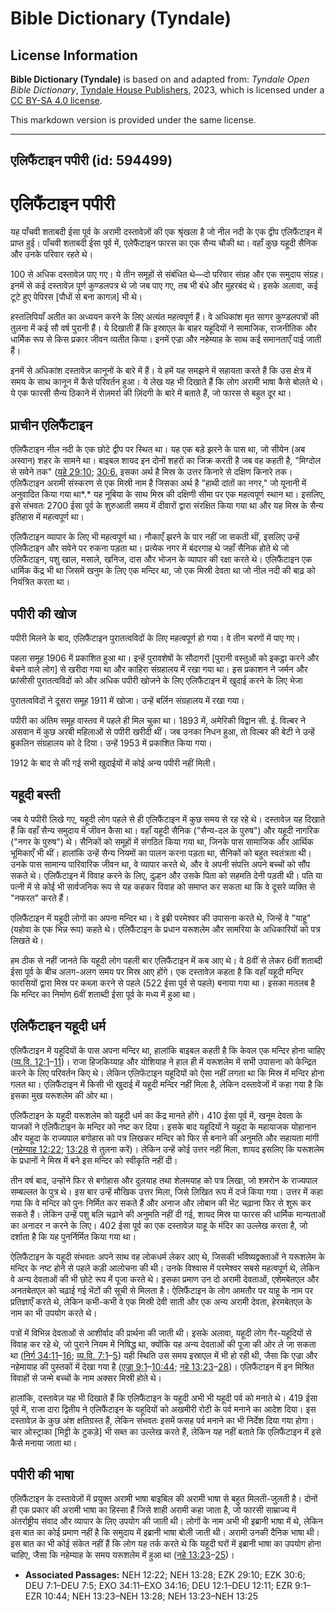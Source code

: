 # Bible Dictionary (Tyndale)

## License Information

**Bible Dictionary (Tyndale)** is based on and adapted from: _Tyndale Open Bible Dictionary_, [Tyndale House Publishers](https://tyndaleopenresources.com/), 2023, which is licensed under a [CC BY-SA 4.0 license](https://creativecommons.org/licenses/by-sa/4.0/legalcode.en).

This markdown version is provided under the same license.



--------------------------------

## एलिफैंटाइन पपीरी (id: 594499)

एलिफैंटाइन पपीरी
================

यह पाँचवी शताबदी ईसा पूर्व के अरामी दस्तावेज़ों की एक श्रृंखला है जो नील नदी के एक द्वीप एलिफैंटाइन में प्राप्त हुई। पाँचवी शताबदी ईसा पूर्व में, एलेफैंटाइन फारस का एक सैन्य चौकी था। वहाँ कुछ यहूदी सैनिक और उनके परिवार रहते थे।

100 से अधिक दस्तावेज़ पाए गए। ये तीन समूहों से संबंधित थे—दो परिवार संग्रह और एक समुदाय संग्रह। इनमें से कई दस्तावेज़ पूर्ण कुण्डलपत्र थे जो जब पाए गए, तब भी बंधे और मुहरबंद थे। इसके अलावा, कई टूटे हुए पेपिरस \[पौधों से बना कागज़] भी थे।

हस्तलिपियाँ अतीत का अध्ययन करने के लिए अत्यंत महत्वपूर्ण हैं। वे अधिकांश मृत सागर कुण्डलपत्रों की तुलना में कई सौ वर्ष पुरानी हैं। ये दिखाती हैं कि इस्राएल के बाहर यहूदियों ने सामाजिक, राजनीतिक और धार्मिक रूप से किस प्रकार जीवन व्यतीत किया। इनमें एज्रा और नहेम्याह के साथ कई समानताएँ पाई जाती हैं।

इनमें से अधिकांश दस्तावेज़ कानूनों के बारे में हैं। ये हमें यह समझने में सहायता करते हैं कि उस क्षेत्र में समय के साथ कानून में कैसे परिवर्तन हुआ। ये लेख यह भी दिखाते हैं कि लोग अरामी भाषा कैसे बोलते थे। ये एक फारसी सैन्य ठिकाने में रोज़मर्रा की ज़िंदगी के बारे में बताते हैं, जो फारस से बहुत दूर था।

प्राचीन एलिफैंटाइन
------------------

एलिफैंटाइन नील नदी के एक छोटे द्वीप पर स्थित था। यह एक बड़े झरने के पास था, जो सीयेन (अब अस्वान) शहर के सामने था। बाइबल शायद इन दोनों शहरों का जिक्र करती है जब वह कहती है, "मिग्दोल से सवेने तक" ([यहे 29:10](https://ref.ly/Ezek29:10); [30:6\.](https://ref.ly/Ezek30:6) इसका अर्थ है मिस्र के उत्तर किनारे से दक्षिण किनारे तक। एलिफैंटाइन अरामी संस्करण से एक मिस्री नाम है जिसका अर्थ है "हाथी दांतों का नगर," जो यूनानी में अनुवादित किया गया था*.* यह नूबिया के साथ मिस्र की दक्षिणी सीमा पर एक महत्वपूर्ण स्थान था। इसलिए, इसे संभवतः 2700 ईसा पूर्व के शुरुआती समय में दीवारों द्वारा संरक्षित किया गया था और यह मिस्र के सैन्य इतिहास में महत्वपूर्ण था।

एलिफैंटाइन व्यापार के लिए भी महत्वपूर्ण था। नौकाएँ झरने के पार नहीं जा सकती थीं, इसलिए उन्हें एलिफैंटाइन और सवेने पर रुकना पड़ता था। प्रत्येक नगर में बंदरगाह थे जहाँ सैनिक होते थे जो एलिफैंटाइन, पशु खाल, मसाले, खनिज, दास और भोजन के व्यापार की रक्षा करते थे। एलिफैंटाइन एक धार्मिक केंद्र भी था जिसमें खनुम के लिए एक मन्दिर था, जो एक मिस्री देवता था जो नील नदी की बाढ़ को नियंत्रित करता था।

पपीरी की खोज
------------

पपीरी मिलने के बाद, एलिफैंटाइन पुरातत्वविदों के लिए महत्वपूर्ण हो गया। वे तीन चरणों में पाए गए।

पहला समूह 1906 में प्रकाशित हुआ था। इन्हें पुरावशेषों के सौदागरों \[पुरानी वस्तुओं को इकट्ठा करने और बेचने वाले लोग] से खरीदा गया था और काहिरा संग्रहालय में रखा गया था। इस प्रकाशन ने जर्मन और फ्रांसीसी पुरातत्वविदों को और अधिक पपीरी खोजने के लिए एलिफैंटाइन में खुदाई करने के लिए भेजा

पुरातत्वविदों ने दूसरा समूह 1911 में खोजा। उन्हें बर्लिन संग्रहालय में रखा गया।

पपीरी का अंतिम समूह वास्तव में पहले ही मिल चुका था। 1893 में, अमेरिकी विद्वान सी. ई. विल्बर ने असवान में कुछ अरबी महिलाओं से पपीरी खरीदी थीं। जब उनका निधन हुआ, तो विल्बर की बेटी ने उन्हें ब्रुकलिन संग्रहालय को दे दिया। उन्हें 1953 में प्रकाशित किया गया।

1912 के बाद से की गई सभी खुदाईयों में कोई अन्य पपीरी नहीं मिली।

यहूदी बस्ती
-----------

जब ये पपीरी लिखे गए, यहूदी लोग पहले से ही एलिफैंटाइन में कुछ समय से रह रहे थे। दस्तावेज़ यह दिखाते हैं कि वहाँ सैन्य समुदाय में जीवन कैसा था। वहाँ यहूदी सैनिक ("सैन्य\-दल के पुरुष") और यहूदी नागरिक ("नगर के पुरुष") थे। सैनिकों को समूहों में संगठित किया गया था, जिनके पास सामाजिक और आर्थिक भूमिकाएँ भी थीं। हालांकि उन्हें सैन्य नियमों का पालन करना पड़ता था, सैनिकों को बहुत स्वतंत्रता थी। उनके पास सामान्य पारिवारिक जीवन था, वे व्यापार करते थे, और वे अपनी संपत्ति अपने बच्चों को सौंप सकते थे। एलिफैंटाइन में विवाह करने के लिए, दुल्हन और उसके पिता को सहमति देनी पड़ती थी। पति या पत्नी में से कोई भी सार्वजनिक रूप से यह कहकर विवाह को समाप्त कर सकता था कि वे दूसरे व्यक्ति से "नफरत" करते हैं।

एलिफैंटाइन में यहूदी लोगों का अपना मन्दिर था। वे इब्री परमेश्वर की उपासना करते थे, जिन्हें वे "याहू" (यहोवा के एक भिन्न रूप) कहते थे। एलिफैंटाइन के प्रधान यरूशलेम और सामरिया के अधिकारियों को पत्र लिखते थे।

हम ठीक से नहीं जानते कि यहूदी लोग पहली बार एलिफैंटाइन में कब आए थे। वे 8वीं से लेकर 6वीं शताब्दी ईसा पूर्व के बीच अलग\-अलग समय पर मिस्र आए होंगे। एक दस्तावेज़ कहता है कि वहाँ यहूदी मन्दिर फारसियों द्वारा मिस्र पर कब्ज़ा करने से पहले (522 ईसा पूर्व से पहले) बनाया गया था। इसका मतलब है कि मन्दिर का निर्माण 6वीं शताब्दी ईसा पूर्व के मध्य में हुआ था।

एलिफैंटाइन यहूदी धर्म
---------------------

एलिफैंटाइन में यहूदियों के पास अपना मन्दिर था, हालांकि बाइबल कहती है कि केवल एक मन्दिर होना चाहिए ([व्य.वि. 12:1](https://ref.ly/Deut12:1-Deut12:11)–[11](https://ref.ly/Deut12:1-Deut12:11))। राजा हिजकिय्याह और योशियाह ने हाल ही में यरूशलेम में सभी उपासना को केन्द्रित करने के लिए परिवर्तन किए थे। लेकिन एलिफेंटाइन यहूदियों को ऐसा नहीं लगता था कि मिस्र में मन्दिर होना गलत था। एलिफैंटाइन में किसी भी खुदाई में यहूदी मन्दिर नहीं मिला है, लेकिन दस्तावेजों में कहा गया है कि इसका मुख यरूशलेम की ओर था।

एलिफैंटाइन के यहूदी यरूशलेम को यहूदी धर्म का केंद्र मानते होंगे। 410 ईसा पूर्व में, खनूम देवता के याजकों ने एलिफैंटाइन के मन्दिर को नष्ट कर दिया। इसके बाद यहूदियों ने यहूदा के महायाजक योहानान और यहूदा के राज्यपाल बगोहास को पत्र लिखकर मन्दिर को फिर से बनाने की अनुमति और सहायता मांगी ([नहेम्याह 12:22](https://ref.ly/Neh12:22); [13:28](https://ref.ly/Neh13:28) से तुलना करें)। लेकिन उन्हें कोई उत्तर नहीं मिला, शायद इसलिए कि यरूशलेम के प्रधानों ने मिस्र में बने इस मन्दिर को स्वीकृति नहीं दी।

तीन वर्ष बाद, उन्होंने फिर से बगोहास और दुलयाह तथा शेलमयाह को पत्र लिखा, जो शमरोन के राज्यपाल सम्बल्लत के पुत्र थे। इस बार उन्हें मौखिक उत्तर मिला, जिसे लिखित रूप में दर्ज किया गया। उत्तर में कहा गया कि वे मन्दिर को पुनः निर्मित कर सकते हैं और अनाज और लोबान की भेंट चढ़ाना फिर से शुरू कर सकते हैं। लेकिन उन्हें पशु बलि चढ़ाने की अनुमति नहीं दी गई, शायद मिस्र या फारस की धार्मिक मान्यताओं का अनादर न करने के लिए। 402 ईसा पूर्व का एक दस्तावेज़ याहू के मंदिर का उल्लेख करता है, जो दर्शाता है कि यह पुनर्निर्मित किया गया था।

ऐलिफैंटाइन के यहूदी संभवतः अपने साथ वह लोकधर्म लेकर आए थे, जिसकी भविष्यद्वक्ताओं ने यरूशलेम के मन्दिर के नष्ट होने से पहले कड़ी आलोचना की थी। उनके विश्वास में परमेश्वर सबसे महत्वपूर्ण थे, लेकिन वे अन्य देवताओं की भी छोटे रूप में पूजा करते थे। इसका प्रमाण उन दो अरामी देवताओं, एशेमबेतएल और अनतबेतएल को चढ़ाई गई भेंटों की सूची से मिलता है। ऐलिफैंटाइन के लोग आमतौर पर याहू के नाम पर प्रतिज्ञाएँ करते थे, लेकिन कभी\-कभी वे एक मिस्री देवी साती और एक अन्य अरामी देवता, हेरमबेतएल के नाम का भी उपयोग करते थे।

पत्रों में विभिन्न देवताओं से आशीर्वाद की प्रार्थना की जाती थी। इसके अलावा, यहूदी लोग गैर\-यहूदियों से विवाह कर रहे थे, जो पुराने नियम में निषिद्ध था, क्योंकि यह अन्य देवताओं की पूजा की ओर ले जा सकता था ([निर्ग 34:11](https://ref.ly/Exod34:11-Exod34:16)–[16](https://ref.ly/Exod34:11-Exod34:16); [व्य.वि. 7:1](https://ref.ly/Deut7:1-Deut7:5)–[5](https://ref.ly/Deut7:1-Deut7:5)) यही स्थिति उस समय इस्राएल में भी हो रही थी, जैसा कि एज्रा और नहेमायाह की पुस्तकों में देखा गया है ([एज्रा 9:1](https://ref.ly/Ezra9:1-Ezra10:44)–[10:44](https://ref.ly/Ezra9:1-Ezra10:44); [नहे 13:23](https://ref.ly/Neh13:23-Neh13:28)–[28](https://ref.ly/Neh13:23-Neh13:28))। एलिफैंटाइन में इन मिश्रित विवाहों से जन्मे बच्चों के नाम अक्सर मिस्री होते थे।

हालांकि, दस्तावेज़ यह भी दिखाते हैं कि एलिफैंटाइन के यहूदी अभी भी यहूदी पर्व को मनाते थे। 419 ईसा पूर्व में, राजा दारा द्वितीय ने एलिफैंटाइन के यहूदियों को अखमीरी रोटी के पर्व मनाने का आदेश दिया। इस दस्तावेज़ के कुछ अंश क्षतिग्रस्त हैं, लेकिन संभवतः इसमें फसह पर्व मनाने का भी निर्देश दिया गया होगा। चार ओस्ट्राका \[मिट्टी के टुकड़े] भी सब्त का उल्लेख करते हैं, लेकिन यह नहीं बताते कि एलिफैंटाइन में इसे कैसे मनाया जाता था।

पपीरी की भाषा
-------------

एलिफैंटाइन के दस्तावेज़ों में प्रयुक्त अरामी भाषा बाइबिल की अरामी भाषा से बहुत मिलती\-जुलती है। दोनों ही एक प्रकार की अरामी भाषा का हिस्सा हैं जिसे शाही अरामी कहा जाता है, जो फारसी साम्राज्य में अंतर्राष्ट्रीय संवाद और व्यापार के लिए उपयोग की जाती थी। लोगों के नाम अभी भी इब्रानी भाषा में थे, लेकिन इस बात का कोई प्रमाण नहीं है कि समुदाय में इब्रानी भाषा बोली जाती थी। अरामी उनकी दैनिक भाषा थी। इस बात का भी कोई संकेत नहीं हैं कि लोग यह तर्क करते थे कि यहूदी घरों में इब्रानी भाषा का उपयोग होना चाहिए, जैसा कि नहेम्याह के समय यरूशलेम में हुआ था ([नहे 13:23](https://ref.ly/Neh13:23-Neh13:25)–[25](https://ref.ly/Neh13:23-Neh13:25))।

* **Associated Passages:** NEH 12:22; NEH 13:28; EZK 29:10; EZK 30:6; DEU 7:1–DEU 7:5; EXO 34:11–EXO 34:16; DEU 12:1–DEU 12:11; EZR 9:1–EZR 10:44; NEH 13:23–NEH 13:28; NEH 13:23–NEH 13:25

